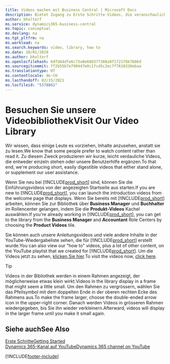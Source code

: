 ```yaml
---
title: Videos machen mit Business Central | Microsoft Docs
description: Bietet Zugang zu Erste Schritte-Videos, die veranschaulichen, wie häufige Aufgaben ausgeführt werden.
author: bholtorf
ms.service: dynamics365-business-central
ms.topic: conceptual
ms.devlang: na
ms.tgt_pltfrm: na
ms.workload: na
ms.search.keywords: video, library, how to
ms.date: 10/01/2020
ms.author: bholtorf
ms.openlocfilehash: 6dfd44dfe6c73a0e60d377388a9f1721f6b7b06d
ms.sourcegitcommit: ff2b55b7e790447e0c1fcd5c2ec7f7610338ebaa
ms.translationtype: HT
ms.contentlocale: de-CH
ms.lasthandoff: 02/15/2021
ms.locfileid: "5378862"
---
```

# <a name="visit-our-video-library"></a><span data-ttu-id="e7f6e-103">Besuchen Sie unsere Videobibliothek</span><span class="sxs-lookup"><span data-stu-id="e7f6e-103">Visit Our Video Library</span></span>

<span data-ttu-id="e7f6e-104">Wir wissen, dass einige Leute es vorziehen, Inhalte anzusehen, anstatt sie zu lesen.</span><span class="sxs-lookup"><span data-stu-id="e7f6e-104">We know that some people prefer to watch content rather than read it.</span></span> <span data-ttu-id="e7f6e-105">Zu diesem Zweck produzieren wir kurze, leicht verdauliche Videos, die entweder einzeln stehen oder unsere Benutzerhilfe ergänzen.</span><span class="sxs-lookup"><span data-stu-id="e7f6e-105">To that end, we're producing short, easily digestible videos that either stand alone, or supplement our user assistance.</span></span>  

<span data-ttu-id="e7f6e-106">Wenn Sie neu bei [!INCLUDE[prod_short](includes/prod_short.md)] sind, können Sie die Einführungsvideos von der angezeigten Startseite aus starten.</span><span class="sxs-lookup"><span data-stu-id="e7f6e-106">If you are new to [!INCLUDE[prod_short](includes/prod_short.md)], you can launch the introduction videos from the welcome page that displays.</span></span> <span data-ttu-id="e7f6e-107">Wenn Sie bereits mit [!INCLUDE[prod_short](includes/prod_short.md)] arbeiten, können Sie zur Bibliothek über **Business Manager** und **Buchhalter** im Rollencenter gelangen, indem Sie die **Produkt-Videos** Kachel auswählen.</span><span class="sxs-lookup"><span data-stu-id="e7f6e-107">If you're already working in [!INCLUDE[prod_short](includes/prod_short.md)], you can get to the library from the **Business Manager** and **Accountant** Role Centers by choosing the **Product Videos** tile.</span></span>  

<span data-ttu-id="e7f6e-108">Sie können auch unsere Anleitungsvideos und viele andere Inhalte in der YouTube-Wiedergabeliste sehen, die für [!INCLUDE[prod_short](includes/prod_short.md)] erstellt wurde.</span><span class="sxs-lookup"><span data-stu-id="e7f6e-108">You can also view our "how to" videos, plus a lot of other content, on the YouTube playlist that we created for [!INCLUDE[prod_short](includes/prod_short.md)].</span></span> <span data-ttu-id="e7f6e-109">Um die Videos jetzt zu sehen, [klicken Sie hier](https://go.microsoft.com/fwlink/?linkid=851533).</span><span class="sxs-lookup"><span data-stu-id="e7f6e-109">To visit the videos now, [click here](https://go.microsoft.com/fwlink/?linkid=851533).</span></span>

> [!Tip]  
> <span data-ttu-id="e7f6e-110">Videos in der Bibliothek werden in einem Rahmen angezeigt, der möglicherweise etwas klein wirkt.</span><span class="sxs-lookup"><span data-stu-id="e7f6e-110">Videos in the library display in a frame that might seem a little small.</span></span> <span data-ttu-id="e7f6e-111">Um den Rahmen zu vergrössern, wählen Sie das Pfeilsymbol mit dem doppelten Ende in der oberen rechten Ecke des Rahmens aus.</span><span class="sxs-lookup"><span data-stu-id="e7f6e-111">To make the frame larger, choose the double-ended arrow icon in the upper-right corner.</span></span> <span data-ttu-id="e7f6e-112">Danach werden Videos in grösseren Rahmen wiedergegeben, bis Sie ihn wieder verkleinern.</span><span class="sxs-lookup"><span data-stu-id="e7f6e-112">Afterward, videos will display in the larger frame until you make it small again.</span></span>

## <a name="see-also"></a><span data-ttu-id="e7f6e-113">Siehe auch</span><span class="sxs-lookup"><span data-stu-id="e7f6e-113">See Also</span></span>

[<span data-ttu-id="e7f6e-114">Erste Schritte</span><span class="sxs-lookup"><span data-stu-id="e7f6e-114">Getting Started</span></span>](product-get-started.md)  
[<span data-ttu-id="e7f6e-115">Dynamics 365-Kanal auf YouTube</span><span class="sxs-lookup"><span data-stu-id="e7f6e-115">Dynamics 365 channel on YouTube</span></span>](https://www.youtube.com/channel/UCJGCg4rB3QSs8y_1FquelBQ)  


[!INCLUDE[footer-include](includes/footer-banner.md)]